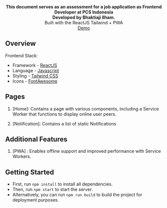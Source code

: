 <div align="center"><strong>This document serves as an assessment for a job application as Frontend Developer at PCS Indonesia <br/> Developed by Bhaktiaji Ilham.</strong></div>

<div align="center">Built with the ReactJS Tailwind + PWA</div>

<div align="center"><a href="https://pcs-indonesia-assesment-bhaktiaji-ilham-mabruri.vercel.app">Demo</a></div>


## Overview

Frontend Stack:

- Framework - [ReactJS](https://react.dev/)
- Language - [Javascript](https://www.javascript.com/)
- Styling - [Tailwind CSS](https://tailwindcss.com/)
- Icons - [FontAwesome](https://fontawesome.com/)


## Pages

1. [Home]: Contains a page with various components, including a Service Worker that functions to display online user peers.

2. [Notification]: Contains a list of static Notifications


## Additional Features

1. [PWA] : Enables offline support and improved performance with Service Workers.


## Getting Started

- First, run `npm install` to install all dependencies.
- Then, run `npm start` to start the server.
- Alternatively, you can run `npm run build` to build the project for deployment purposes.
